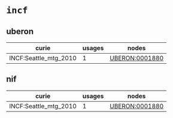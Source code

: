 # `incf`

## uberon

| curie                 |   usages | nodes                                                           |
|-----------------------|----------|-----------------------------------------------------------------|
| INCF:Seattle_mtg_2010 |        1 | [UBERON:0001880](http://purl.obolibrary.org/obo/UBERON_0001880) |

## nif

| curie                 |   usages | nodes                                                           |
|-----------------------|----------|-----------------------------------------------------------------|
| INCF:Seattle_mtg_2010 |        1 | [UBERON:0001880](http://purl.obolibrary.org/obo/UBERON_0001880) |

